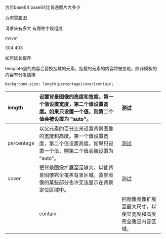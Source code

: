 为何base64  base64比普通图片大多少

为何雪碧图

请求头有多大  有哪些字段组成

mvvm

304 403

如何延长缓存



template里的内容会替换挂载的元素，挂载的元素的内容将被忽略，除非模板的内容有分发插槽



```
background-size: length|percentage|cover|contain;
```

| length | 设置背景图像的高度和宽度。第一个值设置宽度，第二个值设置高度。如果只设置一个值，则第二个值会被设置为 "auto"。 | [测试](http://www.w3school.com.cn/tiy/c.asp?f=css_background-size) |
| :--- | :--- | :--- |
| percentage | 以父元素的百分比来设置背景图像的宽度和高度。第一个值设置宽度，第二个值设置高度。如果只设置一个值，则第二个值会被设置为 "auto"。 | [测试](http://www.w3school.com.cn/tiy/c.asp?f=css_background-size&p=5) |
| cover | 把背景图像扩展至足够大，以使背景图像完全覆盖背景区域。背景图像的某些部分也许无法显示在背景定位区域中。 | [测试](http://www.w3school.com.cn/tiy/c.asp?f=css_background-size&p=7) |
|  | contain | 把图像图像扩展至最大尺寸，以使其宽度和高度完全适应内容区域。 |



